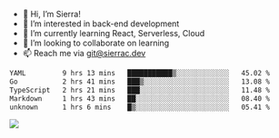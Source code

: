 - 👋 Hi, I’m Sierra!
- 👀 I’m interested in back-end development
- 🌱 I’m currently learning React, Serverless, Cloud
- 💞️ I’m looking to collaborate on learning
- 📫 Reach me via git@sierrac.dev

<!--START_SECTION:waka-->

```txt
YAML         9 hrs 13 mins   ███████████▒░░░░░░░░░░░░░   45.02 %
Go           2 hrs 41 mins   ███▒░░░░░░░░░░░░░░░░░░░░░   13.08 %
TypeScript   2 hrs 21 mins   ███░░░░░░░░░░░░░░░░░░░░░░   11.48 %
Markdown     1 hrs 43 mins   ██░░░░░░░░░░░░░░░░░░░░░░░   08.40 %
unknown      1 hrs 6 mins    █▒░░░░░░░░░░░░░░░░░░░░░░░   05.41 %
```

<!--END_SECTION:waka-->


![](https://hit.yhype.me/github/profile?user_id=7351311)
